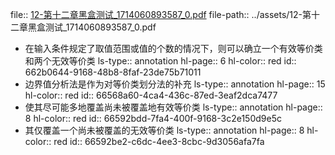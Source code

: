 file:: [12-第十二章黑盒测试_1714060893587_0.pdf](../assets/12-第十二章黑盒测试_1714060893587_0.pdf)
file-path:: ../assets/12-第十二章黑盒测试_1714060893587_0.pdf

- 在输入条件规定了取值范围或值的个数的情况下，则可以确立一个有效等价类和两个无效等价类
  ls-type:: annotation
  hl-page:: 6
  hl-color:: red
  id:: 662b0644-9168-48b8-8faf-23de75b71011
- 边界值分析法是作为对等价类划分法的补充
  ls-type:: annotation
  hl-page:: 15
  hl-color:: red
  id:: 66568a60-4ca4-436c-87ed-3eaf2dca7477
- 使其尽可能多地覆盖尚未被覆盖地有效等价类
  ls-type:: annotation
  hl-page:: 8
  hl-color:: red
  id:: 66592bdd-7fa4-400f-9168-3c2e150d9e5c
- 其仅覆盖一个尚未被覆盖的无效等价类
  ls-type:: annotation
  hl-page:: 8
  hl-color:: red
  id:: 66592be2-c6dc-4ee3-8cbc-9d3056afa7fa